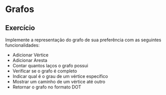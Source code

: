 # Grafos

## Exercício

Implemente a representação do grafo de sua preferência com as seguintes funcionalidades:

- Adicionar Vértice
- Adicionar Aresta
- Contar quantos laços o grafo possui
- Verificar se o grafo é completo
- Indicar qual é o grau de um vértice específico
- Mostrar um caminho de um vértice até outro
- Retornar o grafo no formato DOT
